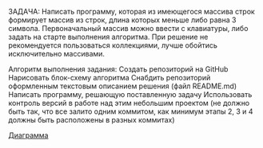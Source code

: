 ЗАДАЧА:
Написать программу, которая из имеющегося массива строк формирует массив из строк, длина которых меньше либо равна 3 символа. Первоначальный массив можно ввести с клавиатуры, либо задать на старте выполнения алгоритма. При решение не рекомендуется пользоваться коллекциями, лучше обойтись исключительно массивами.

Алгоритм выполнения задания:
Создать репозиторий на GitHub
Нарисовать блок-схему алгоритма
Снабдить репозиторий оформленным текстовым описанием решения (файл README.md)
Написать программу, решающую поставленную задачу
Использовать контроль версий в работе над этим небольшим проектом (не должно быть так, что все залито одним коммитом, как минимум этапы 2, 3 и 4 должны быть расположены в разных коммитах)

[Диаграмма](https://viewer.diagrams.net/?tags=%7B%7D&highlight=0000ff&edit=_blank&layers=1&nav=1#R1Vltb5swEP41kbYPq3gJefkYkqzTtG7dUqnrRyc44M1gZEyT7NfPxiZgTJO0zUsrRcI%2Bn4G75567M%2Bm443h9TUEa3ZAA4o5jBeuOO%2Bk4jm15XX4Rko2U9C1HCkKKAqVUCWboHyx3KmmOAphpiowQzFCqCxckSeCCaTJAKVnpakuC9aemIISGYLYA2JTeo4BFUjpw%2BpX8C0RhVD7Z7g3lSgxKZWVJFoGArGoid9pxx5QQJkfxegyxcF7pF7nv8xOr2xejMGGHbJhNRj%2B9X72veO4s%2FTSP7u9G%2FU%2FKjEeAc2Wwelm2KT0AA%2B4QNSWURSQkCcDTSupTkicBFI%2Bx%2BKzS%2BUZIyoU2F%2F6BjG0UuiBnhIsiFmO1apqirMtIThdwx%2FuXIQFoCNkOvZ7UE7bUHqAcdQ1JDBndcAUKMWDoUQcfqBgKt3qVm%2FlAefoZXrcNr2eMoiTseH7Hm%2FCwBRuu0sPcIn9O%2BSgUI0PHMXUQd6AgQ15ci3tblgEpD8VUDLnHAcYQk5CCmO9OIUXcQkiba7fVgr%2BKEIOzFBS4rDjrdSyXaA1LHu%2FE9hFSBtc70VCrbplEVA6xXWXSqmKkXdIsqrGxZ50IQO8SLIFrxH6L7Veemj3UViZrdedisiknCTe3tklMH%2Bpr1bZiVu57OSOdAxlpvylGOgYjbwiFdxFI7iIKoQk3xrwCwf10OEX4Xzr6B%2B8l%2Bl8exUevF2rrLZEZWkHbtXVou04DM0kjtasB2%2FY1Xo5kzwj7JeG1xPog3xLVaojwphQ4PRCLKC9Kj2yzeL26wjApQk%2Fp8Yv%2F0QgUGpF4nmdn4Y0z1J27JUSNOE63hTiDUxHHNkvxOZlT403FonbmZDzw2Ej0z1yQkAS%2BrktzDy0KR68K7bzb5ksVGu6ZeWdftoGoB8Kh7YMzcLUG4mpgbwVPNBHFrNY6vjInDw8MorfV6w%2BNFIuWIsOqLt%2FzEW%2Fny%2BRpZFd34l42ibrWsL1C1ZOofdYkepEjaskd%2BxlJtGKPzhxvD29ekWjf6XnYPBCrA67ny7OsN9m2IhpxzBOwOvv6xa9JHC0KTk8eT68yTr%2Blc29rQE7WuZeFuOboh%2BnM8BM3j%2BnOABiFCR8vuDOKrwDCCWgB8EgtxCgIJNNghv6BeXEr4eVU1NDCjuLDhbgXJ1dWfSDIGCV%2F4ZhgQqteY4kwboiOgIc91AHpdj0DEK8FD%2FdkeHQNPN5MY7A3uQVH6w8Prexl%2BJ69PWwGwBPtoXEjo3o2mS1dc7o%2B0zzgff%2FxPuhOCeMQkmRfTXxGK%2BM2UG1Jx23Z%2BAXs59Pqw74Es%2Fp7xJ3%2BBw%3D%3D)
